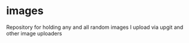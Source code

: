 # images
Repository for holding any and all random images I upload via upgit and other image uploaders
